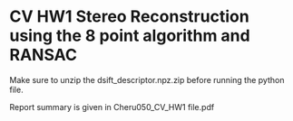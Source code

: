 # CV HW1 Stereo Reconstruction using the 8 point algorithm and RANSAC

Make sure to unzip the dsift_descriptor.npz.zip before running the python file.

Report summary is given in Cheru050_CV_HW1 file.pdf
